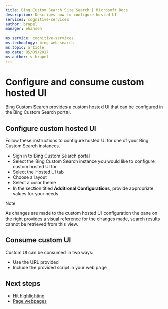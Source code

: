 ```yaml
---
title: Bing Custom Search Site Search | Microsoft Docs
description: Describes how to configure hosted UI
services: cognitive-services
author: brapel
manager: ehansen

ms.service: cognitive-services
ms.technology: bing-web-search
ms.topic: article
ms.date: 05/09/2017
ms.author: v-brapel
---
```


# Configure and consume custom hosted UI
Bing Custom Search provides a custom hosted UI that can be configured in the Bing Custom Search portal.  

## Configure custom hosted UI
Follow these instructions to configure hosted UI for one of your Bing Custom Search instances.

- Sign in to Bing Custom Search portal
- Select the Bing Custom Search instance you would like to configure custom hosted UI for
- Select the Hosted UI tab
- Choose a layout
- Select a color theme
- In the section titled **Additional Configurations**, provide appropriate values for your needs

> [!NOTE]
> As changes are made to the custom hosted UI configuration the pane on the right provides a visual reference for the changes made, search results cannot be retrieved from this view.

## Consume custom UI
Custom UI can be consumed in two ways:

- Use the URL provided
- Include the provided script in your web page

## Next steps
- [Hit highlighting](./hit-highlighting.md)
- [Page webpages](./page-webpages.md)
